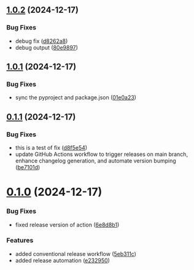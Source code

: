 ## [1.0.2](https://github.com/casey-mccarthy/eqdkp-points-parser/compare/v1.0.1...v1.0.2) (2024-12-17)


### Bug Fixes

* debug fix ([d8262a8](https://github.com/casey-mccarthy/eqdkp-points-parser/commit/d8262a8580a3163aa39492e0bd52dd73526becba))
* debug output ([80e9897](https://github.com/casey-mccarthy/eqdkp-points-parser/commit/80e9897bba9aade73893de47ff4db49843f5286f))



## [1.0.1](https://github.com/casey-mccarthy/eqdkp-points-parser/compare/v0.1.1...v1.0.1) (2024-12-17)


### Bug Fixes

* sync the pyproject and package.json ([01e0a23](https://github.com/casey-mccarthy/eqdkp-points-parser/commit/01e0a23fd2a2a066292800ab97af688456a76b27))



## [0.1.1](https://github.com/casey-mccarthy/eqdkp-points-parser/compare/v0.1.0...v0.1.1) (2024-12-17)


### Bug Fixes

* this is a test of fix ([d8f5e54](https://github.com/casey-mccarthy/eqdkp-points-parser/commit/d8f5e54b749ec076bd44df5288b8bddb48a90deb))
* update GitHub Actions workflow to trigger releases on main branch, enhance changelog generation, and automate version bumping ([be7101d](https://github.com/casey-mccarthy/eqdkp-points-parser/commit/be7101d0aabe741118dcb412d47e73a57f2f82ac))



# [0.1.0](https://github.com/casey-mccarthy/eqdkp-points-parser/compare/v1.0.0...v0.1.0) (2024-12-17)


### Bug Fixes

* fixed release version of action ([6e8d8b1](https://github.com/casey-mccarthy/eqdkp-points-parser/commit/6e8d8b1f4facd294f35e1d885842c76b6fd4249c))


### Features

* added conventional release workflow ([5eb311c](https://github.com/casey-mccarthy/eqdkp-points-parser/commit/5eb311c387d1a642b08d3fde0402e4d45d2c9e59))
* added release automation ([e232950](https://github.com/casey-mccarthy/eqdkp-points-parser/commit/e2329508ae2555a5e8d3335ff41d44e21ce79b8a))



